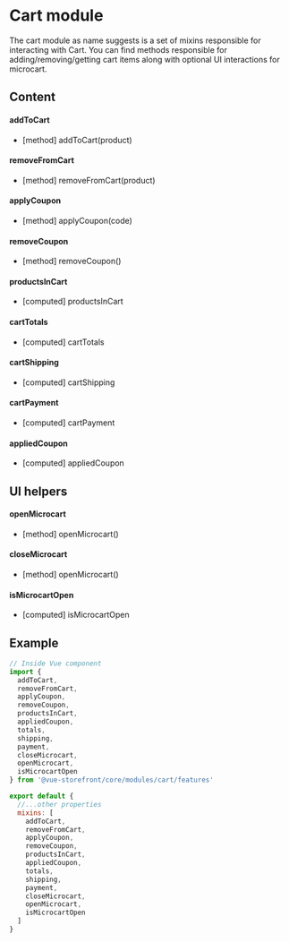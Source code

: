 # Cart module

The cart module as name suggests is a set of mixins responsible for interacting with Cart. You can find methods responsible for adding/removing/getting cart items along with optional UI interactions for microcart.

## Content

#### addToCart
- [method] addToCart(product)

#### removeFromCart
- [method] removeFromCart(product)

#### applyCoupon
- [method] applyCoupon(code)

#### removeCoupon
- [method] removeCoupon()

#### productsInCart
- [computed] productsInCart

#### cartTotals
- [computed] cartTotals

#### cartShipping
- [computed] cartShipping

#### cartPayment
- [computed] cartPayment

#### appliedCoupon
- [computed] appliedCoupon

## UI helpers

#### openMicrocart
- [method] openMicrocart()

#### closeMicrocart
- [method] openMicrocart()

#### isMicrocartOpen
- [computed] isMicrocartOpen

## Example

````javascript
// Inside Vue component
import {
  addToCart,
  removeFromCart,
  applyCoupon,
  removeCoupon,
  productsInCart,
  appliedCoupon,
  totals,
  shipping,
  payment,
  closeMicrocart,
  openMicrocart,
  isMicrocartOpen
} from '@vue-storefront/core/modules/cart/features'

export default {
  //...other properties
  mixins: [
    addToCart,
    removeFromCart,
    applyCoupon,
    removeCoupon,
    productsInCart,
    appliedCoupon,
    totals,
    shipping,
    payment,
    closeMicrocart,
    openMicrocart,
    isMicrocartOpen
  ]
}
````
